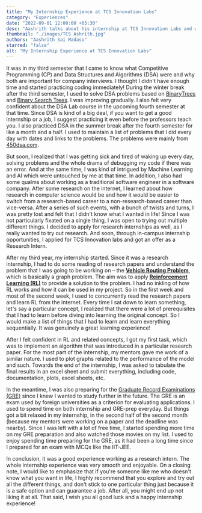 ```yaml
---
title: "My Internship Experience at TCS Innovation Labs"
category: "Experiences"
date: "2022-09-01 12:00:00 +05:30"
desc: "Aashrith talks about his internship at TCS Innovation Labs and working on the Vehicle Routing Problem using Reinforcement Learning"
thumbnail: "./images/TCS Ashrith.jpg"
authors: "Aashrith Sai Madasu"
starred: "false"
alt: "My Internship Experience at TCS Innovation Labs"
---
```


It was in my third semester that I came to know what Competitive Programming (CP) and Data Structures and Algorithms (DSA) were and why both are important for company interviews. I thought I didn't have enough time and started practicing coding immediately! During the winter break after the third semester, I used to solve DSA problems based on [Binary](https://en.wikipedia.org/wiki/Binary_tree)[Trees](https://en.wikipedia.org/wiki/Binary_tree) and [Binary Search Trees](https://en.wikipedia.org/wiki/Binary_search_tree). I was improving gradually. I also felt very confident about the DSA Lab course in the upcoming fourth semester at that time. Since DSA is kind of a big deal, if you want to get a good internship or a job, I suggest practicing it even before the professors teach you. I also practiced DSA in the summer break after the fourth semester for like a month and a half. I used to maintain a list of problems that I did every day with dates and links to the problems. The problems were mainly from [450dsa.com](https://450dsa.com/).

But soon, I realized that I was getting sick and tired of waking up every day, solving problems and the whole drama of debugging my code if there was an error. And at the same time, I was kind of intrigued by Machine Learning and AI which were untouched by me at that time. In addition, I also had some qualms about working as a traditional software engineer in a software company. After some research on the internet, I learned about how research in computer science would be and how it would be easier to switch from a research-based career to a non-research-based career than vice-versa. After a series of such events, with a bunch of twists and turns, I was pretty lost and felt that I didn't know what I wanted in life! Since I was not particularly fixated on a single thing, I was open to trying out multiple different things. I decided to apply for research internships as well, as I really wanted to try out research. And soon, through in-campus internship opportunities, I applied for TCS Innovation labs and got an offer as a Research Intern.

After my third year, my internship started. Since it was a research internship, I had to do some reading of research papers and understand the problem that I was going to be working on – the [**Vehicle Routing Problem**](https://en.wikipedia.org/wiki/Vehicle_routing_problem), which is basically a graph problem. The aim was to apply [**Reinforcement Learning (RL)**](https://en.wikipedia.org/wiki/Reinforcement_learning) to provide a solution to the problem. I had no inkling of how RL works and how it can be used in my project. So in the first week and most of the second week, I used to concurrently read the research papers and learn RL from the internet. Every time I sat down to learn something, let's say a particular concept, I realized that there were a lot of prerequisites that I had to learn before diving into learning the original concept. So I would make a list of things that I had to learn and learn everything sequentially. It was genuinely a great learning experience!

After I felt confident in RL and related concepts, I got my first task, which was to implement an algorithm that was introduced in a particular research paper. For the most part of the internship, my mentors gave me work of a similar nature. I used to plot graphs related to the performance of the model and such. Towards the end of the internship, I was asked to tabulate the final results in an excel sheet and submit everything, including code, documentation, plots, excel sheets, etc.

In the meantime, I was also preparing for the [Graduate Record Examinations (GRE)](https://en.wikipedia.org/wiki/Graduate_Record_Examinations) since I knew I wanted to study further in the future. The GRE is an exam used by foreign universities as a criterion for evaluating applications. I used to spend time on both internship and GRE-prep everyday. But things got a bit relaxed in my internship, in the second half of the second month (because my mentors were working on a paper and the deadline was nearby). Since I was left with a lot of free time, I started spending more time on my GRE preparation and also watched those movies on my list. I used to enjoy spending time preparing for the GRE, as it had been a long time since I prepared for an exam with MCQs like the IIT-JEE.

In conclusion, it was a good experience working as a research intern. The whole internship experience was very smooth and enjoyable. On a closing note, I would like to emphasize that if you're someone like me who doesn't know what you want in life, I highly recommend that you explore and try out all the different things, and don't stick to one particular thing just because it is a safe option and can guarantee a job. After all, you might end up not liking it at all. That said, I wish you all good luck and a happy internship experience!
